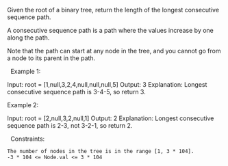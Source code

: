 Given the root of a binary tree, return the length of the longest consecutive sequence path.

A consecutive sequence path is a path where the values increase by one along the path.

Note that the path can start at any node in the tree, and you cannot go from a node to its parent in the path.

 
Example 1:

Input: root = [1,null,3,2,4,null,null,null,5]
Output: 3
Explanation: Longest consecutive sequence path is 3-4-5, so return 3.


Example 2:

Input: root = [2,null,3,2,null,1]
Output: 2
Explanation: Longest consecutive sequence path is 2-3, not 3-2-1, so return 2.


 
Constraints:


	The number of nodes in the tree is in the range [1, 3 * 104].
	-3 * 104 <= Node.val <= 3 * 104

